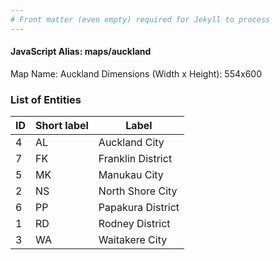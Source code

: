 ```yaml
---
# Front matter (even empty) required for Jekyll to process
---
```


#### JavaScript Alias: maps/auckland

Map Name: Auckland
Dimensions (Width x Height): 554x600





### List of Entities

ID | Short label | Label
---|---|---|
4|AL|Auckland City
7|FK|Franklin District
5|MK|Manukau City
2|NS|North Shore City
6|PP|Papakura District
1|RD|Rodney District
3|WA|Waitakere City

